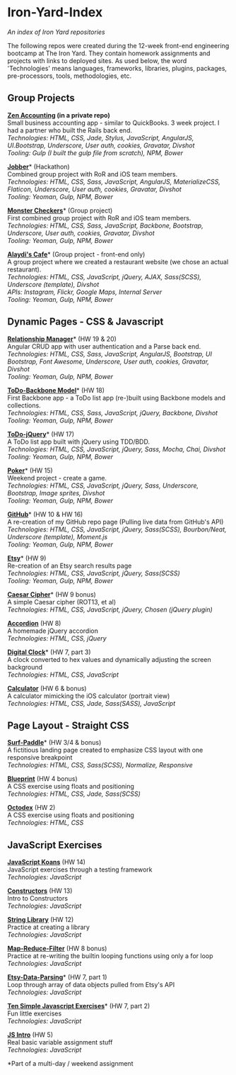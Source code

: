 # Iron-Yard-Index
*An index of Iron Yard repositories*

The following repos were created during the 12-week front-end engineering bootcamp at The Iron Yard.  They contain homework assignments and projects with links to deployed sites.  As used below, the word 'Technologies' means languages, frameworks, libraries, plugins, packages, pre-processors, tools, methodologies, etc.

## Group Projects

**[Zen Accounting](http://development.bholben-zen.divshot.io) (in a private repo)**  
Small business accounting app - similar to QuickBooks.  3 week project.  I had a partner who built the Rails back end.  
*Technologies: HTML, CSS, Jade, Stylus, JavaScript, AngularJS, UI.Bootstrap, Underscore, User auth, cookies, Gravatar, Divshot*  
*Tooling: Gulp (I built the gulp file from scratch), NPM, Bower*  

**[Jobber](https://github.com/bholben/Jobber)*** (Hackathon)  
Combined group project with RoR and iOS team members.  
*Technologies: HTML, CSS, Sass, JavaScript, AngularJS, MaterializeCSS, Flaticon, Underscore, User auth, cookies, Gravatar, Divshot*  
*Tooling: Yeoman, Gulp, NPM, Bower*  

**[Monster Checkers](https://github.com/bholben/Checkers)*** (Group project)  
First combined group project with RoR and iOS team members.  
*Technologies: HTML, CSS, Sass, JavaScript, Backbone, Bootstrap, Underscore, User auth, cookies, Gravatar, Divshot*  
*Tooling: Yeoman, Gulp, NPM, Bower*  

**[Alaydi's Cafe](https://github.com/bholben/Alaydis-Cafe)*** (Group project - front-end only)  
A group project where we created a restaurant website (we chose an actual restaurant).  
*Technologies: HTML, CSS, JavaScript, jQuery, AJAX, Sass(SCSS), Underscore (template), Divshot*  
*APIs: Instagram, Flickr, Google Maps, Internal Server*  
*Tooling: Yeoman, Gulp, NPM, Bower*  


## Dynamic Pages - CSS & Javascript

**[Relationship Manager](https://github.com/bholben/Relationship-Manager)*** (HW 19 & 20)  
Angular CRUD app with user authentication and a Parse back end.  
*Technologies: HTML, CSS, Sass, JavaScript, AngularJS, Bootstrap, UI Bootstrap, Font Awesome, Underscore, User auth, cookies, Gravatar, Divshot*  
*Tooling: Yeoman, Gulp, NPM, Bower*  

**[ToDo-Backbone Model](https://github.com/bholben/ToDo-Backbone)*** (HW 18)  
First Backbone app - a ToDo list app (re-)built using Backbone models and collections.  
*Technologies: HTML, CSS, Sass, JavaScript, jQuery, Backbone, Divshot*  
*Tooling: Yeoman, Gulp, NPM, Bower*  

**[ToDo-jQuery](https://github.com/bholben/ToDo-jQuery)*** (HW 17)  
A ToDo list app built with jQuery using TDD/BDD.  
*Technologies: HTML, CSS, JavaScript, jQuery, Sass, Mocha, Chai, Divshot*  
*Tooling: Yeoman, Gulp, NPM, Bower*  

**[Poker](https://github.com/bholben/Poker)*** (HW 15)  
Weekend project - create a game.  
*Technologies: HTML, CSS, JavaScript, jQuery, Sass, Underscore, Bootstrap, Image sprites, Divshot*  
*Tooling: Yeoman, Gulp, NPM, Bower*  

**[GitHub](https://github.com/bholben/GitHub)*** (HW 10 & HW 16)  
A re-creation of my GitHub repo page (Pulling live data from GitHub's API)  
*Technologies: HTML, CSS, JavaScript, jQuery, Sass(SCSS), Bourbon/Neat, Underscore (template), Moment.js*  
*Tooling: Yeoman, Gulp, NPM, Bower*  

**[Etsy](https://github.com/bholben/Etsy)*** (HW 9)  
Re-creation of an Etsy search results page  
*Technologies: HTML, CSS, JavaScript, jQuery, Sass(SCSS)*  
*Tooling: Yeoman, Gulp, NPM, Bower*  

**[Caesar Cipher](https://github.com/bholben/Caesar-Cipher)*** (HW 9 bonus)  
A simple Caesar cipher (ROT13, et al)  
*Technologies: HTML, CSS, JavaScript, jQuery, Chosen (jQuery plugin)*  

**[Accordion](https://github.com/bholben/Accordion)** (HW 8)  
A homemade jQuery accordion  
*Technologies: HTML, CSS, jQuery*  

**[Digital Clock](https://github.com/bholben/Digital-Clock)*** (HW 7, part 3)  
A clock converted to hex values and dynamically adjusting the screen background  
*Technologies: HTML, CSS, JavaScript*  

**[Calculator](https://github.com/bholben/Calculator)** (HW 6 & bonus)  
A calculator mimicking the iOS calculator (portrait view)  
*Technologies: HTML, CSS, Jade, Sass(SASS), JavaScript*  


## Page Layout - Straight CSS

**[Surf-Paddle](https://github.com/bholben/Surf-Paddle)*** (HW 3/4 & bonus)  
A fictitious landing page created to emphasize CSS layout with one responsive breakpoint  
*Technologies: HTML, CSS, Sass(SCSS), Normalize, Responsive*  

**[Blueprint](https://github.com/bholben/Blueprint)** (HW 4 bonus)  
A CSS exercise using floats and positioning  
*Technologies: HTML, CSS, Jade, Sass(SCSS)*  

**[Octodex](https://github.com/bholben/Octodex)** (HW 2)  
A CSS exercise using floats and positioning  
*Technologies: HTML, CSS*  


## JavaScript Exercises

**[JavaScript Koans](https://github.com/bholben/javascript-koans)** (HW 14)  
JavaScript exercises through a testing framework  
*Technologies: JavaScript*  

**[Constructors](https://github.com/bholben/Constructors)** (HW 13)  
Intro to Constructors  
*Technologies: JavaScript*  

**[String Library](https://github.com/bholben/String-Library)** (HW 12)  
Practice at creating a library  
*Technologies: JavaScript*  

**[Map-Reduce-Filter](https://github.com/bholben/Map-Reduce-Filter)** (HW 8 bonus)  
Practice at re-writing the builtin looping functions using only a for loop  
*Technologies: JavaScript*  

**[Etsy-Data-Parsing](https://github.com/bholben/Etsy-Data-Parsing)*** (HW 7, part 1)  
Loop through array of data objects pulled from Etsy's API  
*Technologies: JavaScript*  

**[Ten Simple Javascript Exercises](https://github.com/bholben/Ten-Simple-Javascript-Exercises)*** (HW 7, part 2)  
Fun little exercises  
*Technologies: JavaScript*  

**[JS Intro](https://github.com/bholben/JS-Intro)** (HW 5)  
Real basic variable assignment stuff  
*Technologies: JavaScript*  

*Part of a multi-day / weekend assignment  

